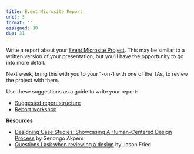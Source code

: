 ```yaml
---
title: Event Microsite Report
unit: 3
format: ''
assigned: 30
due: 31
---
```

Write a report about your [Event Microsite Project](https://uxui0519.netlify.com/projects/event/). This may be similar to a written version of your presentation, but you’ll have the opportunity to go into more detail.

Next week, bring this with you to your 1-on-1 with one of the TAs, to review the project with them.

Use these suggestions as a guide to write your report:

* [Suggested report structure](https://docs.google.com/document/d/1QxkT1J8SvOVmIRhnR3CEM5Lugq-nOn4gZfbpUlJ2pZw/view)
* [Report workshop](https://drive.google.com/file/d/1scS1kBav9aFshEY5X5A1mhZx8ObipspX/view)

**Resources**

* [Designing Case Studies: Showcasing A Human-Centered Design Process](https://www.smashingmagazine.com/2015/02/designing-case-studies-human-centered-design-process/) by Senongo Akpem
* [Questions I ask when reviewing a design](https://signalvnoise.com/posts/3024-questions-i-ask-when-reviewing-a-design) by Jason Fried
